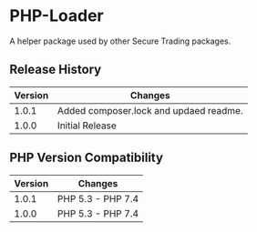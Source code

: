 # PHP-Loader

A helper package used by other Secure Trading packages.

## Release History

| Version  | Changes                                |
| -------- |---------------                         |
| 1.0.1    | Added composer.lock and updaed readme. |
| 1.0.0    | Initial Release                        |

## PHP Version Compatibility

| Version  | Changes                        |
| -------- |---------------                 |
| 1.0.1    | PHP 5.3 - PHP 7.4              |
| 1.0.0    | PHP 5.3 - PHP 7.4              |
